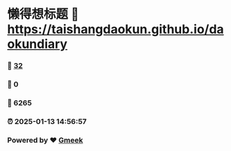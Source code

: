 # 懒得想标题 :link: https://taishangdaokun.github.io/daokundiary 
### :page_facing_up: [32](https://taishangdaokun.github.io/daokundiary/tag.html) 
### :speech_balloon: 0 
### :hibiscus: 6265 
### :alarm_clock: 2025-01-13 14:56:57 
### Powered by :heart: [Gmeek](https://github.com/Meekdai/Gmeek)
